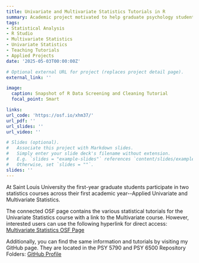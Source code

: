 ```yaml
---
title: Univariate and Multivariate Statistics Tutorials in R
summary: Academic project motivated to help graduate psychology students learn to apply statistical analyses in R.
tags:
- Statistical Analysis
- R Studio
- Multivariate Statistics
- Univariate Statistics
- Teaching Tutorials
- Applied Projects
date: '2025-05-03T00:00:00Z'

# Optional external URL for project (replaces project detail page).
external_link: ''

image:
  caption: Snapshot of R Data Screening and Cleaning Tutorial
  focal_point: Smart

links:
url_code: 'https://osf.io/xhm37/'
url_pdf: ''
url_slides: ''
url_video: ''

# Slides (optional).
#   Associate this project with Markdown slides.
#   Simply enter your slide deck's filename without extension.
#   E.g. `slides = "example-slides"` references `content/slides/example-slides.md`.
#   Otherwise, set `slides = ""`.
slides: ''
---
```


At Saint Louis University the first-year graduate students participate in two statistics courses across their first academic year--Applied Univariate and Multivariate Statistics.

The connected OSF page contains the various statistical tutorials for the Univariate Statistics course with a link to the Multivariate course. However, interested users can use the following hyperlink for direct access: <a href="https://osf.io/4ehyp/" target="_blank"> Multivariate Statistics OSF Page</a> 

Additionally, you can find the same information and tutorials by visiting my GitHub page. They are located in the PSY 5790 and PSY 6500 Repository Folders: <a href="https://github.com/cjschmank/" target="_blank"> GitHub Profile</a> 

